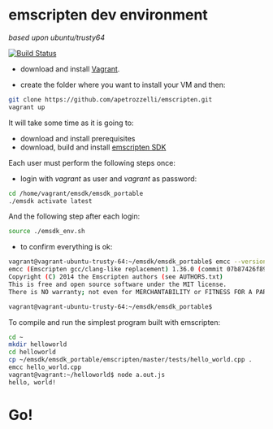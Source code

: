 # emscripten dev environment
*based upon ubuntu/trusty64*

[![Build Status](https://travis-ci.org/apetrozzelli/emscripten.svg?branch=master)](https://travis-ci.org/apetrozzelli/emscripten)

* download and install [Vagrant](https://www.vagrantup.com/).

* create the folder where you want to install your VM and then:

```bash
git clone https://github.com/apetrozzelli/emscripten.git
vagrant up
```

It will take some time as it is going to:

* download and install prerequisites
* download, build and install [emscripten SDK](http://kripken.github.io/emscripten-site/)

Each user must perform the following steps once:

* login with *vagrant* as user and *vagrant* as password:

```bash
cd /home/vagrant/emsdk/emsdk_portable
./emsdk activate latest
```

And the following step after each login:

```bash
source ./emsdk_env.sh
```

* to confirm everything is ok:

```bash
vagrant@vagrant-ubuntu-trusty-64:~/emsdk/emsdk_portable$ emcc --version
emcc (Emscripten gcc/clang-like replacement) 1.36.0 (commit 07b87426f898d6e9c677db291d9088c839197291)
Copyright (C) 2014 the Emscripten authors (see AUTHORS.txt)
This is free and open source software under the MIT license.
There is NO warranty; not even for MERCHANTABILITY or FITNESS FOR A PARTICULAR PURPOSE.

vagrant@vagrant-ubuntu-trusty-64:~/emsdk/emsdk_portable$
```

To compile and run the simplest program built with emscripten:

```bash
cd ~
mkdir helloworld
cd helloworld
cp ~/emsdk/emsdk_portable/emscripten/master/tests/hello_world.cpp .
emcc hello_world.cpp
vagrant@vagrant:~/helloworld$ node a.out.js
hello, world!
```

# Go!
